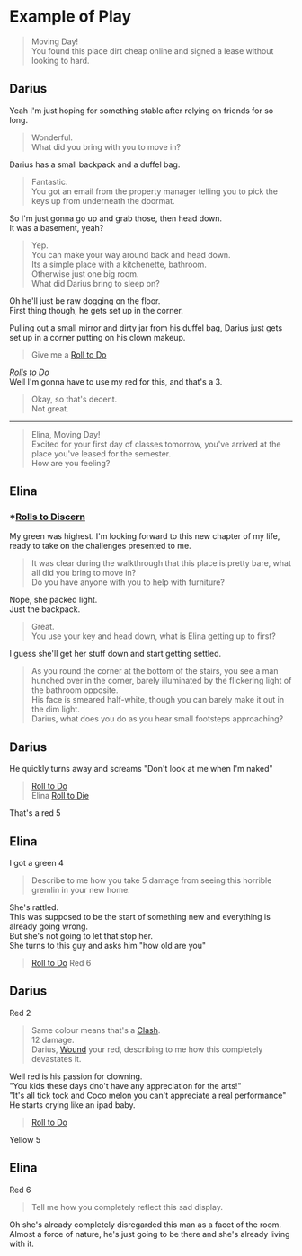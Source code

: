 # Example of Play
> Moving Day!  
> You found this place dirt cheap online and signed a lease without looking to hard.

## Darius
Yeah I'm just hoping for something stable after relying on friends for so long.

> Wonderful.  
> What did you bring with you to move in?

Darius has a small backpack and a duffel bag.

> Fantastic.  
> You got an email from the property manager telling you to pick the keys up from underneath the doormat.

So I'm just gonna go up and grab those, then head down.  
It was a basement, yeah?

> Yep.  
> You can make your way around back and head down.  
> Its a simple place with a kitchenette, bathroom.  
> Otherwise just one big room.  
> What did Darius bring to sleep on?

Oh he'll just be raw dogging on the floor.  
First thing though, he gets set up in the corner.

Pulling out a small mirror and dirty jar from his duffel bag, Darius just gets set up in a corner putting on his clown makeup.

> Give me a [Roll to Do][Do]

*[Rolls to Do][Do]*  
Well I'm gonna have to use my red for this, and that's a 3.

> Okay, so that's decent.  
> Not great.

---

> Elina, Moving Day!  
> Excited for your first day of classes tomorrow, you've arrived at the place you've leased for the semester.  
> How are you feeling?

## Elina
### *[Rolls to Discern][Discern]
My green was highest. I'm looking forward to this new chapter of my life, ready to take on the challenges presented to me.

> It was clear during the walkthrough that this place is pretty bare, what all did you bring to move in?  
> Do you have anyone with you to help with furniture?

Nope, she packed light.  
Just the backpack.

> Great.  
> You use your key and head down, what is Elina getting up to first?

I guess she'll get her stuff down and start getting settled.

> As you round the corner at the bottom of the stairs, you see a man hunched over in the corner, barely illuminated by the flickering light of the bathroom opposite.  
> His face is smeared half-white, though you can barely make it out in the dim light.  
> Darius, what does you do as you hear small footsteps approaching?

## Darius
He quickly turns away and screams "Don't look at me when I'm naked"

> [Roll to Do][Do]  
> Elina [Roll to Die][Die]

That's a red 5

## Elina
I got a green 4
> Describe to me how you take 5 damage from seeing this horrible gremlin in your new home.

She's rattled.  
This was supposed to be the start of something new and everything is already going wrong.  
But she's not going to let that stop her.  
She turns to this guy and asks him "how old are you"

> [Roll to Do][Do]
Red 6

## Darius
Red 2

> Same colour means that's a [Clash][Clash].  
> 12 damage.  
> Darius, [Wound][Wound] your red, describing to me how this completely devastates it.

Well red is his passion for clowning.  
"You kids these days dno't have any appreciation for the arts!"  
"It's all tick tock and Coco melon you can't appreciate a real performance"  
He starts crying like an ipad baby.

> [Roll to Do][Do]

Yellow 5

## Elina
Red 6

> Tell me how you completely reflect this sad display.

Oh she's already completely disregarded this man as a facet of the room.  
Almost a force of nature, he's just going to be there and she's already living with it.


[Do]: Twee%20Rules#roll-to-do
[Die]: Twee%20Rules#roll-to-die
[Clash]: Twee%20Rules#clashes
[Discern]: Twee%20Rules#roll-to-discern
[Wound]: Twee%20Rules#health-damage-and-wounds